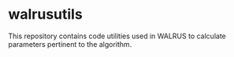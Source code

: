walrusutils
===========
This repository contains code utilities used in WALRUS to calculate parameters pertinent to the algorithm.
